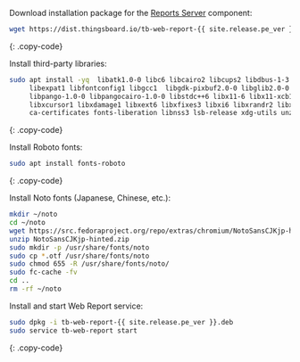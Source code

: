 
Download installation package for the [Reports Server](/docs/pe/user-guide/reporting/#reports-server) component:

```bash
wget https://dist.thingsboard.io/tb-web-report-{{ site.release.pe_ver }}.deb
```
{: .copy-code}

Install third-party libraries:

```bash
sudo apt install -yq  libatk1.0-0 libc6 libcairo2 libcups2 libdbus-1-3 \
     libexpat1 libfontconfig1 libgcc1  libgdk-pixbuf2.0-0 libglib2.0-0 libgtk-3-0 libnspr4 \
     libpango-1.0-0 libpangocairo-1.0-0 libstdc++6 libx11-6 libx11-xcb1 libxcb1 libxcomposite1 \
     libxcursor1 libxdamage1 libxext6 libxfixes3 libxi6 libxrandr2 libxrender1 libxss1 libxtst6 \
     ca-certificates fonts-liberation libnss3 lsb-release xdg-utils unzip wget libgbm-dev
```
{: .copy-code}

Install Roboto fonts:

```bash
sudo apt install fonts-roboto
```
{: .copy-code}

Install Noto fonts (Japanese, Chinese, etc.):

```bash
mkdir ~/noto
cd ~/noto
wget https://src.fedoraproject.org/repo/extras/chromium/NotoSansCJKjp-hinted.zip/sha512/e7bcbc53a10b8ec3679dcade5a8a94cea7e1f60875ab38f2193b4fa8e33968e1f0abc8184a3df1e5210f6f5c731f96c727c6aa8f519423a29707d2dee5ada193/NotoSansCJKjp-hinted.zip
unzip NotoSansCJKjp-hinted.zip
sudo mkdir -p /usr/share/fonts/noto
sudo cp *.otf /usr/share/fonts/noto
sudo chmod 655 -R /usr/share/fonts/noto/
sudo fc-cache -fv
cd ..
rm -rf ~/noto
```


Install and start Web Report service:

```bash
sudo dpkg -i tb-web-report-{{ site.release.pe_ver }}.deb
sudo service tb-web-report start
```
{: .copy-code}
